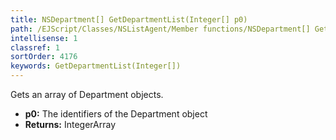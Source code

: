 ```yaml
---
title: NSDepartment[] GetDepartmentList(Integer[] p0)
path: /EJScript/Classes/NSListAgent/Member functions/NSDepartment[] GetDepartmentList(Integer[] p_0)
intellisense: 1
classref: 1
sortOrder: 4176
keywords: GetDepartmentList(Integer[])
---
```


Gets an array of Department objects.



* **p0:** The identifiers of the Department object
* **Returns:** IntegerArray


